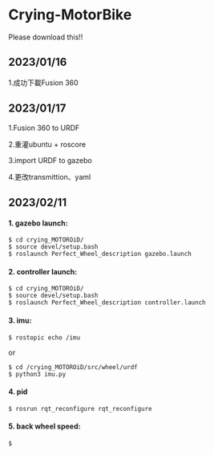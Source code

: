 # Crying-MotorBike

Please download this!!

## 2023/01/16
1.成功下載Fusion 360

## 2023/01/17 
1.Fusion 360 to URDF

2.重灌ubuntu + roscore

3.import URDF to gazebo

4.更改transmittion、yaml

## 2023/02/11 

#### 1. gazebo launch:

    $ cd crying_MOTOROiD/
    $ source devel/setup.bash
    $ roslaunch Perfect_Wheel_description gazebo.launch
    
#### 2. controller launch:

    $ cd crying_MOTOROiD/
    $ source devel/setup.bash
    $ roslaunch Perfect_Wheel_description controller.launch
    
#### 3. imu:

    $ rostopic echo /imu

or

    $ cd /crying_MOTOROiD/src/wheel/urdf
    $ python3 imu.py
    
#### 4. pid

    $ rosrun rqt_reconfigure rqt_reconfigure
    
#### 5. back wheel speed:

    $







    
